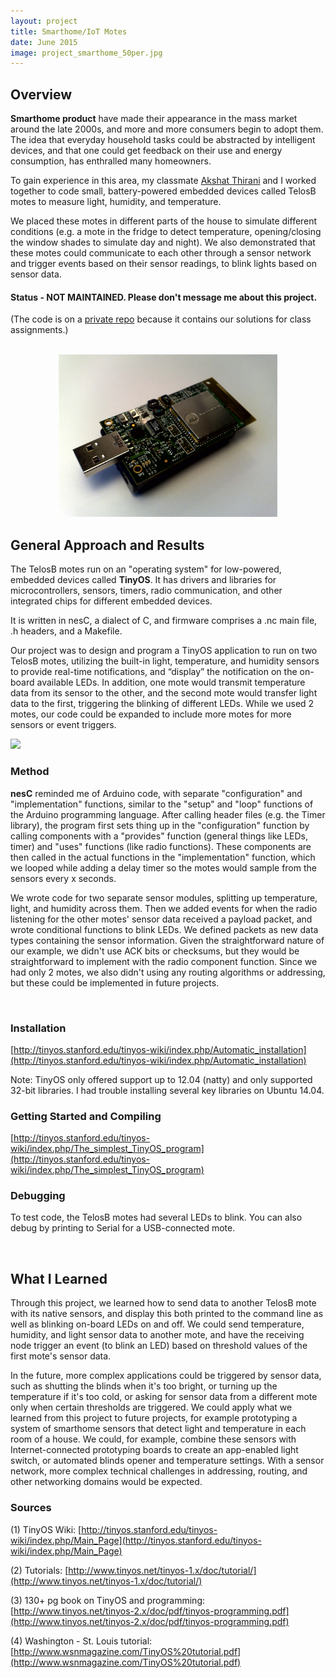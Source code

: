```yaml
---
layout: project
title: Smarthome/IoT Motes
date: June 2015
image: project_smarthome_50per.jpg
---
```


## Overview
**Smarthome product** have made their appearance in the mass market around the late 2000s, and more and more consumers begin to adopt them. The idea that everyday household tasks could be abstracted by intelligent devices, and that one could get feedback on their use and energy consumption, has enthralled many homeowners. 

To gain experience in this area, my classmate [Akshat Thirani](https://www.linkedin.com/in/akshatthirani) and I worked together to code small, battery-powered embedded devices called TelosB motes to measure light, humidity, and temperature. 

We placed these motes in different parts of the house to simulate different conditions (e.g. a mote in the fridge to detect temperature, opening/closing the window shades to simulate day and night). We also demonstrated that these motes could communicate to each other through a sensor network and trigger events based on their sensor readings, to blink lights based on sensor data.

#### Status - NOT MAINTAINED. Please don't message me about this project.

(The code is on a [private repo](https://github.com/robotjackie/tinyos_smarthome) because it contains our solutions for class assignments.)

<br/>

<center><img src="https://github.com/robotjackie/portfolio/blob/gh-pages/public/images/tiny_mote.jpg?raw=true" alt="Example of a TelosB mote" width="350"></center>

## General Approach and Results
The TelosB motes run on an "operating system" for low-powered, embedded devices called **TinyOS**. It has drivers and libraries for microcontrollers, sensors, timers, radio communication, and other integrated chips for different embedded devices. 

It is written in nesC, a dialect of C, and firmware comprises a .nc main file, .h headers, and a Makefile. 

Our project was to design and program a TinyOS application to run on two TelosB motes, utilizing the built-in light, temperature, and humidity sensors to provide real-time notifications, and “display” the notification on the on-board available LEDs. In addition, one mote would transmit temperature data from its sensor to the other, and the second mote would transfer light data to the first, triggering the blinking of different LEDs. While we used 2 motes, our code could be expanded to include more motes for more sensors or event triggers.

![](../../public/images/tiny_mote_description.jpg)


### Method
**nesC** reminded me of Arduino code, with separate "configuration" and "implementation" functions, similar to the "setup" and "loop" functions of the Arduino programming language. After calling header files (e.g. the Timer library), the program first sets thing up in the "configuration" function by calling components with a "provides" function (general things like LEDs, timer) and "uses" functions (like radio functions). These components are then called in the actual functions in the "implementation" function, which we looped while adding a delay timer so the motes would sample from the sensors every x seconds.

We wrote code for two separate sensor modules, splitting up temperature, light, and humidity across them. Then we added events for when the radio listening for the other motes' sensor data received a payload packet, and wrote conditional functions to blink LEDs. We defined packets as new data types containing the sensor information. Given the straightforward nature of our example, we didn't use ACK bits or checksums, but they would be straightforward to implement with the radio component function. Since we had only 2 motes, we also didn't using any routing algorithms or addressing, but these could be implemented in future projects. 

<br/>

### Installation
[http://tinyos.stanford.edu/tinyos-wiki/index.php/Automatic_installation](http://tinyos.stanford.edu/tinyos-wiki/index.php/Automatic_installation)

Note: TinyOS only offered support up to 12.04 (natty) and only supported 32-bit libraries. I had trouble installing several key libraries on Ubuntu 14.04.

### Getting Started and Compiling
[http://tinyos.stanford.edu/tinyos-wiki/index.php/The_simplest_TinyOS_program](http://tinyos.stanford.edu/tinyos-wiki/index.php/The_simplest_TinyOS_program)

### Debugging
To test code, the TelosB motes had several LEDs to blink. You can also debug by printing to Serial for a USB-connected mote.

<br/>

## What I Learned
Through this project, we learned how to send data to another TelosB mote with its native sensors, and display this both printed to the command line as well as blinking on-board LEDs on and off. We could send temperature, humidity, and light sensor data to another mote, and have the receiving node trigger an event (to blink an LED) based on threshold values of the first mote's sensor data. 

In the future, more complex applications could be triggered by sensor data, such as shutting the blinds when it's too bright, or turning up the temperature if it's too cold, or asking for sensor data from a different mote only when certain thresholds are triggered. We could apply what we learned from this project to future projects, for example prototyping a system of smarthome sensors that detect light and temperature in each room of a house. We could, for example, combine these sensors with Internet-connected prototyping boards to create an app-enabled light switch, or automated blinds opener and temperature settings. With a sensor network, more complex technical challenges in addressing, routing, and other networking domains would be expected. 


### Sources
(1) TinyOS Wiki: [http://tinyos.stanford.edu/tinyos-wiki/index.php/Main_Page](http://tinyos.stanford.edu/tinyos-wiki/index.php/Main_Page)

(2) Tutorials: [http://www.tinyos.net/tinyos-1.x/doc/tutorial/](http://www.tinyos.net/tinyos-1.x/doc/tutorial/)

(3) 130+ pg book on TinyOS and programming: [http://www.tinyos.net/tinyos-2.x/doc/pdf/tinyos-programming.pdf](http://www.tinyos.net/tinyos-2.x/doc/pdf/tinyos-programming.pdf)

(4) Washington - St. Louis tutorial: [http://www.wsnmagazine.com/TinyOS%20tutorial.pdf](http://www.wsnmagazine.com/TinyOS%20tutorial.pdf)

